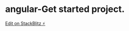 # angular-Get started project.

[Edit on StackBlitz ⚡️](https://stackblitz.com/edit/angular-9lbn2r)
